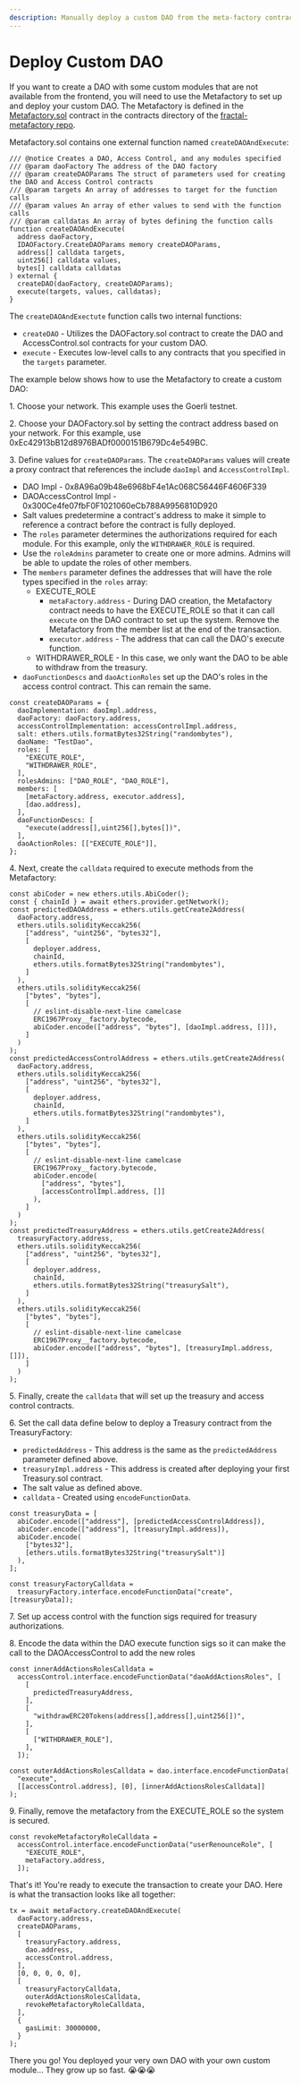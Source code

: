 ```yaml
---
description: Manually deploy a custom DAO from the meta-factory contract.
---
```


# Deploy Custom DAO

If you want to create a DAO with some custom modules that are not available from the frontend, you will need to use the Metafactory to set up and deploy your custom DAO. The Metafactory is defined in the [Metafactory.sol](https://github.com/decent-dao/fractal-metafactory/blob/main/contracts/MetaFactory.sol) contract in the contracts directory of the [fractal-metafactory repo](https://github.com/decent-dao/fractal-metafactory).

Metafactory.sol contains one external function named `createDAOAndExecute`:

```
/// @notice Creates a DAO, Access Control, and any modules specified
/// @param daoFactory The address of the DAO factory
/// @param createDAOParams The struct of parameters used for creating the DAO and Access Control contracts
/// @param targets An array of addresses to target for the function calls
/// @param values An array of ether values to send with the function calls
/// @param calldatas An array of bytes defining the function calls
function createDAOAndExecute(
  address daoFactory,
  IDAOFactory.CreateDAOParams memory createDAOParams,
  address[] calldata targets,
  uint256[] calldata values,
  bytes[] calldata calldatas
) external {
  createDAO(daoFactory, createDAOParams);
  execute(targets, values, calldatas);
}
```

The `createDAOAndExectute` function calls two internal functions:

* `createDAO` - Utilizes the DAOFactory.sol contract to create the DAO and AccessControl.sol contracts for your custom DAO.
* `execute` - Executes low-level calls to any contracts that you specified in the `targets` parameter.

The example below shows how to use the Metafactory to create a custom DAO:

1\. Choose your network. This example uses the Goerli testnet.

2\. Choose your DAOFactory.sol by setting the contract address based on your network. For this example, use 0xEc42913bB12d8976BADf0000151B679Dc4e549BC.

3\. Define values for `createDAOParams`. The `createDAOParams` values will create a proxy contract that references the include `daoImpl` and `AccessControlImpl`.

* DAO Impl - 0x8A96a09b48e6968bF4e1Ac068C56446F4606F339
* DAOAccessControl Impl - 0x300Ce4fe07fbF0F1021060eCb788A9956810D920
* Salt values predetermine a contract's address to make it simple to reference a contract before the contract is fully deployed.
* The `roles` parameter determines the authorizations required for each module. For this example, only the `WITHDRAWER_ROLE` is required.
* Use the `roleAdmins` parameter to create one or more admins. Admins will be able to update the roles of other members.
* The `members` parameter defines the addresses that will have the role types specified in the `roles` array:
  * EXECUTE\_ROLE
    * `metaFactory.address` - During DAO creation, the Metafactory contract needs to have the EXECUTE_ROLE so that it can call `execute` on the DAO contract to set up the  system. Remove the Metafactory from the member list at the end of the transaction.
    * `executor.address` - The address that can call the DAO's execute function.
  * WITHDRAWER\_ROLE - In this case, we only want the DAO to be able to withdraw from the treasury.
* `daoFunctionDescs` and `daoActionRoles` set up the DAO's roles in the access control contract. This can remain the same.

```
const createDAOParams = {
  daoImplementation: daoImpl.address,
  daoFactory: daoFactory.address,
  accessControlImplementation: accessControlImpl.address,
  salt: ethers.utils.formatBytes32String("randombytes"),
  daoName: "TestDao",
  roles: [
    "EXECUTE_ROLE",
    "WITHDRAWER_ROLE",
  ],
  rolesAdmins: ["DAO_ROLE", "DAO_ROLE"],
  members: [
    [metaFactory.address, executor.address],
    [dao.address],
  ],
  daoFunctionDescs: [
    "execute(address[],uint256[],bytes[])",
  ],
  daoActionRoles: [["EXECUTE_ROLE"]],
};
```

4\. Next, create the `calldata` required to execute methods from the Metafactory:

```
const abiCoder = new ethers.utils.AbiCoder();
const { chainId } = await ethers.provider.getNetwork();
const predictedDAOAddress = ethers.utils.getCreate2Address(
  daoFactory.address,
  ethers.utils.solidityKeccak256(
    ["address", "uint256", "bytes32"],
    [
      deployer.address,
      chainId,
      ethers.utils.formatBytes32String("randombytes"),
    ]
  ),
  ethers.utils.solidityKeccak256(
    ["bytes", "bytes"],
    [
      // eslint-disable-next-line camelcase
      ERC1967Proxy__factory.bytecode,
      abiCoder.encode(["address", "bytes"], [daoImpl.address, []]),
    ]
  )
);
const predictedAccessControlAddress = ethers.utils.getCreate2Address(
  daoFactory.address,
  ethers.utils.solidityKeccak256(
    ["address", "uint256", "bytes32"],
    [
      deployer.address,
      chainId,
      ethers.utils.formatBytes32String("randombytes"),
    ]
  ),
  ethers.utils.solidityKeccak256(
    ["bytes", "bytes"],
    [
      // eslint-disable-next-line camelcase
      ERC1967Proxy__factory.bytecode,
      abiCoder.encode(
        ["address", "bytes"],
        [accessControlImpl.address, []]
      ),
    ]
  )
);
const predictedTreasuryAddress = ethers.utils.getCreate2Address(
  treasuryFactory.address,
  ethers.utils.solidityKeccak256(
    ["address", "uint256", "bytes32"],
    [
      deployer.address,
      chainId,
      ethers.utils.formatBytes32String("treasurySalt"),
    ]
  ),
  ethers.utils.solidityKeccak256(
    ["bytes", "bytes"],
    [
      // eslint-disable-next-line camelcase
      ERC1967Proxy__factory.bytecode,
      abiCoder.encode(["address", "bytes"], [treasuryImpl.address, []]),
    ]
  )
);
```

5\. Finally, create the `calldata` that will set up the treasury and access control contracts.

6\. Set the call data define below to deploy a Treasury contract from the TreasuryFactory:

* `predictedAddress` - This address is the same as the `predictedAddress` parameter defined above.
* `treasuryImpl.address` - This address is created after deploying your first Treasury.sol contract.
* The salt value as defined above.
* `calldata`  - Created using `encodeFunctionData`.

```
const treasuryData = [
  abiCoder.encode(["address"], [predictedAccessControlAddress]),
  abiCoder.encode(["address"], [treasuryImpl.address]),
  abiCoder.encode(
    ["bytes32"],
    [ethers.utils.formatBytes32String("treasurySalt")]
  ),
];

const treasuryFactoryCalldata =
  treasuryFactory.interface.encodeFunctionData("create", [treasuryData]);

```

7\. Set up access control with the function sigs required for treasury authorizations.

8\. Encode the data within the DAO execute function sigs so it can make the call to the DAOAccessControl to add the new roles

```
const innerAddActionsRolesCalldata =
  accessControl.interface.encodeFunctionData("daoAddActionsRoles", [
    [
      predictedTreasuryAddress,
    ],
    [
      "withdrawERC20Tokens(address[],address[],uint256[])",
    ],
    [
      ["WITHDRAWER_ROLE"],
    ],
  ]);

const outerAddActionsRolesCalldata = dao.interface.encodeFunctionData(
  "execute",
  [[accessControl.address], [0], [innerAddActionsRolesCalldata]]
);
```

9\. Finally, remove the metafactory from the EXECUTE_ROLE so the system is secured.

```
const revokeMetafactoryRoleCalldata =
  accessControl.interface.encodeFunctionData("userRenounceRole", [
    "EXECUTE_ROLE",
    metaFactory.address,
  ]);
```

That's it! You're ready to execute the transaction to create your DAO. Here is what the transaction looks like all together:

```
tx = await metaFactory.createDAOAndExecute(
  daoFactory.address,
  createDAOParams,
  [
    treasuryFactory.address,
    dao.address,
    accessControl.address,
  ],
  [0, 0, 0, 0, 0],
  [
    treasuryFactoryCalldata,
    outerAddActionsRolesCalldata,
    revokeMetafactoryRoleCalldata,
  ],
  {
    gasLimit: 30000000,
  }
);
```

There you go! You deployed your very own DAO with your own custom module... They grow up so fast. 😭😭😭
